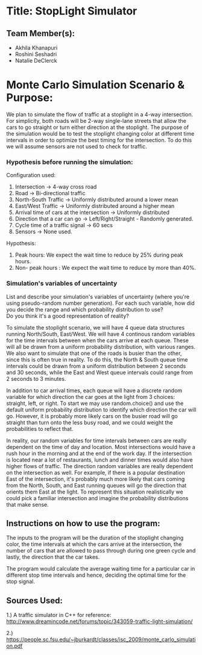 # Title: StopLight Simulator

## Team Member(s): 

* Akhila Khanapuri
* Roshini Seshadri
* Natalie DeClerck

# Monte Carlo Simulation Scenario & Purpose:
We plan to simulate the flow of traffic at a stoplight in a 4-way intersection. For simplicity, both roads will be 2-way single-lane streets that allow the cars to go straight or turn either direction at the stoplight.
The purpose of the simulation would be to test the stoplight changing color at different time intervals in order to optimize the best timing for the intersection. To do this we will assume sensors are not used to check for traffic. 

### Hypothesis before running the simulation:
Configuration used:

1)  Intersection -> 4-way cross road
2)  Road -> Bi-directional traffic 
3)  North-South Traffic -> Uniformly distributed around a lower mean
4)  East/West Traffic -> Uniformly distributed around a higher mean
5)  Arrival time of cars at the intersection -> Uniformly distributed
6)  Direction that a car can go -> Left/Right/Straight - Randomly generated.
7)  Cycle time of a traffic signal -> 60 secs
8)  Sensors -> None used.

Hypothesis:

1) Peak hours: We expect the wait time to reduce by 25% during peak hours.
2) Non- peak hours : We expect the wait time to reduce by more than 40%.


### Simulation's variables of uncertainty
List and describe your simulation's variables of uncertainty (where you're using pseudo-random number generation). 
For each such variable, how did you decide the range and which probability distribution to use?  
Do you think it's a good representation of reality?

To simulate the stoplight scenario, we will have 4 queue data structures running North/South, East/West.
We will have 4 continous random variables for the time intervals between when the cars arrive at each queue. These will all be drawn from a uniform probability distribution, with various ranges.
We also want to simulate that one of the roads is busier than the other, since this is often true in reality. To do this, the North & South queue time intervals could be drawn from a uniform distribution between 2 seconds and 30 seconds, while the East and West queue intervals could range from 2 seconds to 3 minutes.

In addition to car arrival times, each queue will have a discrete random variable for which direction the car goes at the light from 3 choices: straight, left, or right. To start we may use random.choice() and use the default uniform probability distribution to identify which direction the car will go. However, it is probably more likely cars on the busier road will go straight than turn onto the less busy road, and we could weight the probabilities to reflect that.

In reality, our random variables for time intervals between cars are really dependent on the time of day and location. Most intersections would have a rush hour in the morning and at the end of the work day. If the intersection is located near a lot of restaurants, lunch and dinner times would also have higher flows of traffic. The direction random variables are really dependent on the intersection as well. For example, if there is a popular destination East of the intersection, it's probably much more likely that cars coming from the North, South, and East running queues will go the direction that orients them East at the light. To represent this situation realistically we could pick a familiar intersection and imagine the probability distributions that make sense.


## Instructions on how to use the program:
The inputs to the program will be the duration of the stoplight changing color, the time intervals at which the cars arrive at the intersection, the number of cars that are allowed to pass through during one green cycle and lastly, the direction that the car takes. 

The program would calculate the average waiting time for a particular car in different stop time intervals and hence, deciding the optimal time for the stop signal.

## Sources Used:

1.) A traffic simulator in C++ for reference:
  <http://www.dreamincode.net/forums/topic/343059-traffic-light-simulation/>
  
2.) https://people.sc.fsu.edu/~jburkardt/classes/isc_2009/monte_carlo_simulation.pdf 
